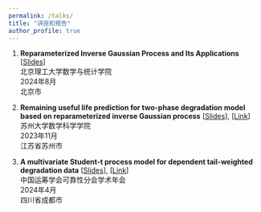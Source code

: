```yaml
---
permalink: /talks/
title: "讲座和报告"
author_profile: true
---
```


1. **Reparameterized Inverse Gaussian Process and Its Applications**  [<a href="/files/slides/rIG_applications.pdf">Slides</a>]  
   北京理工大学数学与统计学院  
   2024年8月  
   北京市

2. **Remaining useful life prediction for two-phase degradation model based on reparameterized inverse Gaussian process**  [<a href="/files/slides/tp-rIG.pdf">Slides</a>], [<a href="https://mp.weixin.qq.com/s/G_Lx4emMu30AYfBftOFTXw">Link</a>]  
   苏州大学数学科学学院  
   2023年11月  
   江苏省苏州市

3. **A multivariate Student-t process model for dependent tail-weighted degradation data** [<a href="/files/slides/student-t.pdf">Slides</a>], [<a href="https://math.suda.edu.cn/6d/9f/c10710a552351/page.htm">Link</a>]  
   中国运筹学会可靠性分会学术年会  
   2024年4月  
   四川省成都市
   
 



